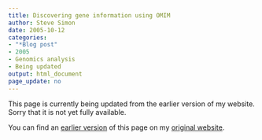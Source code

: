```yaml
---
title: Discovering gene information using OMIM
author: Steve Simon
date: 2005-10-12
categories:
- "*Blog post"
- 2005
- Genomics analysis
- Being updated
output: html_document
page_update: no
---
```


This page is currently being updated from the earlier version of my website. Sorry that it is not yet fully available.

<!---More--->

You can find an [earlier version][sim1] of this page on my [original website][sim2].


[sim1]: http://www.pmean.com/05/FindingGenesB.html
[sim2]: http://www.pmean.com/original_site.html
